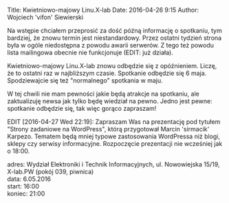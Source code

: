 Title: Kwietniowo-majowy Linu.X-lab
Date: 2016-04-26 9:15
Author: Wojciech 'vifon' Siewierski

Na wstępie chciałem przeprosić za dość późną informację o spotkaniu,
tym bardziej, że znowu termin jest niestandardowy. Przez ostatni
tydzień strona była w ogóle niedostępna z powodu awarii serwerów. Z
tego też powodu lista mailingowa obecnie nie funkcjonuje (EDIT: już
działa).

Kwietniowo-majowy Linu.X-lab znowu odbędzie się z opóźnieniem. Liczę,
że to ostatni raz w najbliższym czasie. Spotkanie odbędzie się 6 maja.
Spodziewajcie się też "normalnego" spotkania w maju.

W tej chwili nie mam pewności jakie będą atrakcje na spotkaniu, ale
zaktualizuję newsa jak tylko będę wiedział na pewno. Jedno jest pewne:
spotkanie odbędzie się, tak więc gorąco zapraszam!

EDIT [2016-04-27 Wed 22:19]: Zapraszam Was na prezentację pod tytułem
"Strony zadaniowe na WordPress", którą przygotował Marcin 'sirmacik'
Karpezo. Tematem będą mniej typowe zastosowania WordPressa niż blogi,
sklepy czy serwisy informacyjne. Rozpoczęcie prezentacji nie wcześniej
jak o 18:00.

adres: Wydział Elektroniki i Technik Informacyjnych, ul. Nowowiejska 15/19, X-lab.PW (pokój 039, piwnica)  
data: 6.05.2016  
start: 16:00  
koniec: 21:00
